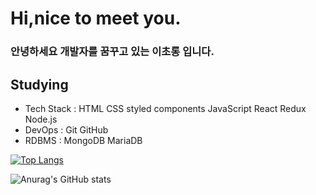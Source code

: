 # Hi,nice to meet you.

### 안녕하세요 개발자를 꿈꾸고 있는 이초롱 입니다. 

## Studying
- Tech Stack : HTML CSS  styled components JavaScript  React  Redux Node.js
- DevOps :  Git  GitHub
- RDBMS :  MongoDB MariaDB

[![Top Langs](https://github-readme-stats.vercel.app/api/top-langs/?username=lcl3392&layout=compact)](https://github.com/anuraghazra/github-readme-stats)

![Anurag's GitHub stats](https://github-readme-stats.vercel.app/api?username=lcl3392&hide=stars&show_icons=true)
